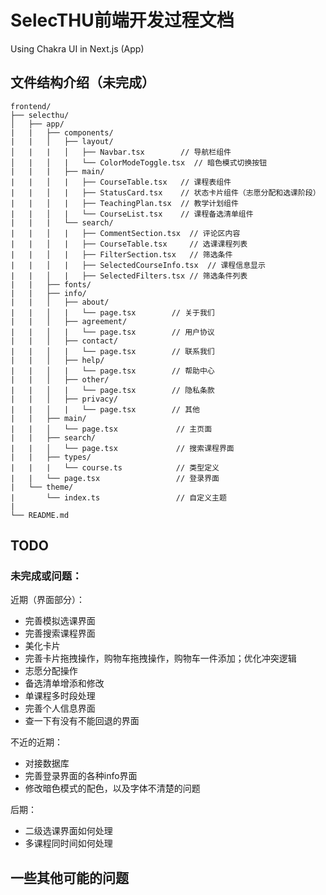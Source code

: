 # SelecTHU前端开发过程文档

Using Chakra UI in Next.js (App)

## 文件结构介绍（未完成）

```
frontend/
├── selecthu/
│   ├── app/
|	|	├── components/
|	|	│   ├── layout/
│   |	|	│   ├── Navbar.tsx        // 导航栏组件
│   |	│   |	└── ColorModeToggle.tsx  // 暗色模式切换按钮
|	|   |	├── main/
|	|	│   |   ├── CourseTable.tsx   // 课程表组件
|	|	│   |   ├── StatusCard.tsx    // 状态卡片组件（志愿分配和选课阶段）
|	|	│   |   ├── TeachingPlan.tsx  // 教学计划组件
|	|	│   |   └── CourseList.tsx    // 课程备选清单组件
|	|   |	└── search/
|	|	│   |   ├── CommentSection.tsx	// 评论区内容
|	|	│   |   ├── CourseTable.tsx		// 选课课程列表
|	|	│   |   ├── FilterSection.tsx	// 筛选条件
|	|	│   |   ├── SelectedCourseInfo.tsx	// 课程信息显示
|	|	│   |   ├── SelectedFilters.tsx	// 筛选条件列表
|	|	├── fonts/
|	|	├── info/
|	|	│   ├── about/
|	|	│   |	└── page.tsx		// 关于我们
|	|	│   ├── agreement/
|	|	│   |	└── page.tsx		// 用户协议
|	|	│   ├── contact/
|	|	│   |	└── page.tsx		// 联系我们
|	|	│   ├── help/
|	|	│   |	└── page.tsx		// 帮助中心
|	|	│   ├── other/
|	|	│   |	└── page.tsx		// 隐私条款
|	|	│   ├── privacy/
|	|	│   |	└── page.tsx		// 其他
|	|	├── main/
|	|	│   └── page.tsx             // 主页面
|	|	├── search/
|	|	│   └── page.tsx             // 搜索课程界面
|	|	├── types/
|	|	|   └── course.ts            // 类型定义
|	|	└── page.tsx				 // 登录界面
|   └── theme/
|		└── index.ts				 // 自定义主题
|    
└── README.md
```

## TODO

### 未完成或问题：

近期（界面部分）：

- 完善模拟选课界面
- 完善搜索课程界面
- 美化卡片
- 完善卡片拖拽操作，购物车拖拽操作，购物车一件添加；优化冲突逻辑
- 志愿分配操作
- 备选清单增添和修改
- 单课程多时段处理
- 完善个人信息界面
- 查一下有没有不能回退的界面

不近的近期：

- 对接数据库
- 完善登录界面的各种info界面
- 修改暗色模式的配色，以及字体不清楚的问题

后期：

- 二级选课界面如何处理
- 多课程同时间如何处理

## 一些其他可能的问题
